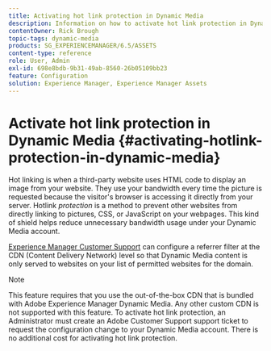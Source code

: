 ```yaml
---
title: Activating hot link protection in Dynamic Media
description: Information on how to activate hot link protection in Dynamic Media.
contentOwner: Rick Brough
topic-tags: dynamic-media
products: SG_EXPERIENCEMANAGER/6.5/ASSETS
content-type: reference
role: User, Admin
exl-id: 698e8bdb-9b31-49ab-8560-26b05109bb23
feature: Configuration
solution: Experience Manager, Experience Manager Assets
---
```

# Activate hot link protection in Dynamic Media {#activating-hotlink-protection-in-dynamic-media}

Hot linking is when a third-party website uses HTML code to display an image from your website. They use your bandwidth every time the picture is requested because the visitor's browser is accessing it directly from your server. Hotlink *protection* is a method to prevent other websites from directly linking to pictures, CSS, or JavaScript on your webpages. This kind of shield helps reduce unnecessary bandwidth usage under your Dynamic Media account.

[Experience Manager Customer Support](https://experienceleague.adobe.com/?support-solution=Experience+Manager#support) can configure a referrer filter at the CDN (Content Delivery Network) level so that Dynamic Media content is only served to websites on your list of permitted websites for the domain.

>[!NOTE]
>
>This feature requires that you use the out-of-the-box CDN that is bundled with Adobe Experience Manager Dynamic Media. Any other custom CDN is not supported with this feature. To activate hot link protection, an Administrator must create an Adobe Customer Support support ticket to request the configuration change to your Dynamic Media account. There is no additional cost for activating hot link protection.
